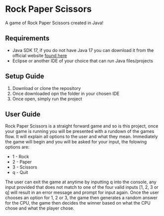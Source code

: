# Rock Paper Scissors
A game of Rock Paper Scissors created in Java!

## Requirements
- Java SDK 17, if you do not have Java 17 you can download it from the official website [found here](https://www.oracle.com/java/technologies/javase/jdk17-archive-downloads.html)
- Eclipse or another IDE of your choice that can run Java files/projects

## Setup Guide
1. Download or clone the repository
2. Once downloaded opn the folder in your chosen IDE
3. Once open, simply run the project

## User Guide
Rock Paper Scissors is a straight forward game and so is this project, once your game is running you will be presented with a rundown of the games flow. It will explain all options to the user and what they mean.
Immediately the game will begin and you will be asked for your input, the folowing options are:
- 1 - Rock
- 2 - Paper
- 3 - Scissors
- q - Quit

The user can exit the game at anytime by inputting q into the console, any input provided that does not match to one of the four valid inputs [1, 2, 3 or q] will result in an error message and prompt for input again.
Once the user chooses an option for 1, 2 or 3, the game then generates a random answer for the CPU, the game then decides the winner based on what the CPU chose and what the player chose.
